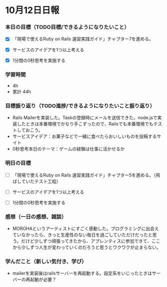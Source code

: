 # 10月12日日報

### **本日の目標（TODO目標/できるようになりたいこと）**
* [x] 「現場で使えるRuby on Rails 速習実践ガイド」チャプター7を進める。
* [x] サービスのアイデアを1つ以上考える
* [x] 1分間の0秒思考を実施する


### **学習時間**
* 4h
* 累計 44h

### **目標振り返り（TODO進捗/できるようになりたいこと振り返り）**
* Rails Mailerを実装した。Taskの登録時にメールを送信できた。node.jsで実装したときは本番環境でかなり手こずったので、Railsでも本番環境でもテストしておこう。
* サービスアイデア：お菓子などで一緒に食べたらおいしいものを投稿するサイト
* 0秒思考本日のテーマ：ゲームの経験は仕事に活かせるか

### **明日の目標**
* [ ] 「現場で使えるRuby on Rails 速習実践ガイド」チャプター5を進める。（飛ばしていたテスト工程）
* [ ] サービスのアイデアを1つ以上考える
* [ ] 1分間の0秒思考を実施する


### **感想（一日の感想、雑談）**
* MOROHAというアーティストにすごく感動した。プログラミングに出会えていなかったら、きっと生産性のない毎日を過ごしていただけだったと思う。だけど少しずつ頑張ってきたから、アプレンティスに参加できて、ここから少しずつ人生が変わっていくのだろうと思うとワクワクが止まらない。

### **学んだこと（新しい気付き、学び）**
* mailerを実装後はrailsサーバーを再起動する。設定系をいじったときはサーバーの再起動が必要？